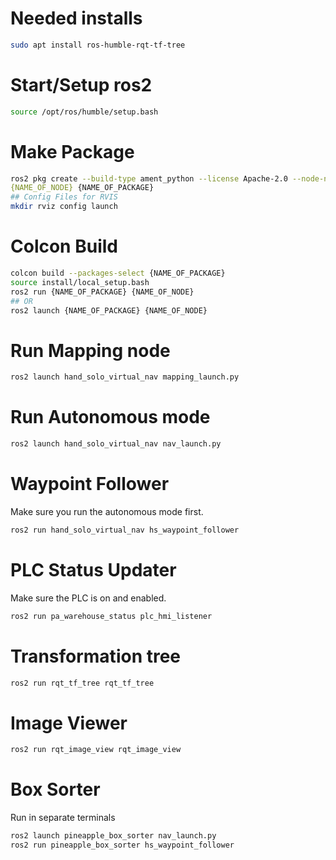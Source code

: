 # Needed installs
``` bash
sudo apt install ros-humble-rqt-tf-tree
```

# Start/Setup ros2
```bash
source /opt/ros/humble/setup.bash 
```

# Make Package
```bash
ros2 pkg create --build-type ament_python --license Apache-2.0 --node-name\
{NAME_OF_NODE} {NAME_OF_PACKAGE}
## Config Files for RVIS
mkdir rviz config launch
```

# Colcon Build
```bash
colcon build --packages-select {NAME_OF_PACKAGE}
source install/local_setup.bash 
ros2 run {NAME_OF_PACKAGE} {NAME_OF_NODE}
## OR
ros2 launch {NAME_OF_PACKAGE} {NAME_OF_NODE}
```

# Run Mapping node
```bash
ros2 launch hand_solo_virtual_nav mapping_launch.py
```

# Run Autonomous mode
```bash
ros2 launch hand_solo_virtual_nav nav_launch.py
```

# Waypoint Follower
Make sure you run the autonomous mode first.
```bash
ros2 run hand_solo_virtual_nav hs_waypoint_follower
```

# PLC Status Updater
Make sure the PLC is on and enabled.
```bash
ros2 run pa_warehouse_status plc_hmi_listener 
```

# Transformation tree
```bash
ros2 run rqt_tf_tree rqt_tf_tree
```

# Image Viewer
```bash
ros2 run rqt_image_view rqt_image_view
```

# Box Sorter
Run in separate terminals
```bash
ros2 launch pineapple_box_sorter nav_launch.py 
ros2 run pineapple_box_sorter hs_waypoint_follower 
```